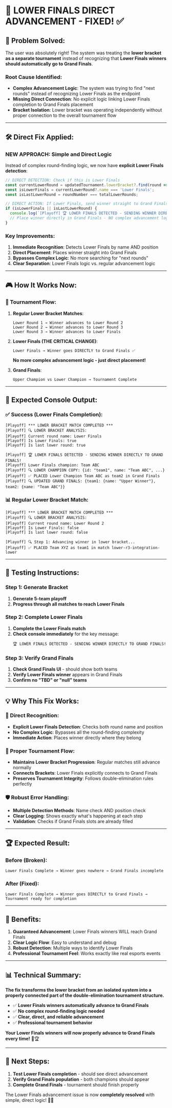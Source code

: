 # 🎯 LOWER FINALS DIRECT ADVANCEMENT - FIXED! ✅

## 🎯 **Problem Solved:**

The user was absolutely right! The system was treating the **lower bracket as a separate tournament** instead of recognizing that **Lower Finals winners should automatically go to Grand Finals**.

### **Root Cause Identified:**
- **Complex Advancement Logic**: The system was trying to find "next rounds" instead of recognizing Lower Finals as the endpoint
- **Missing Direct Connection**: No explicit logic linking Lower Finals completion to Grand Finals placement
- **Bracket Isolation**: Lower bracket was operating independently without proper connection to the overall tournament flow

---

## 🛠️ **Direct Fix Applied:**

### **NEW APPROACH: Simple and Direct Logic**
Instead of complex round-finding logic, we now have **explicit Lower Finals detection**:

```typescript
// DIRECT DETECTION: Check if this is Lower Finals
const currentLowerRound = updatedTournament.lowerBracket?.find(round => round.round === roundNumber);
const isLowerFinals = currentLowerRound?.name === 'Lower Finals';
const isLastLowerRound = roundNumber === totalLowerRounds;

// DIRECT ACTION: If Lower Finals, send winner straight to Grand Finals
if (isLowerFinals || isLastLowerRound) {
  console.log(`[Playoff] 🏆 LOWER FINALS DETECTED - SENDING WINNER DIRECTLY TO GRAND FINALS!`);
  // Place winner directly in Grand Finals - NO complex advancement logic
}
```

### **Key Improvements:**

1. **Immediate Recognition**: Detects Lower Finals by name AND position
2. **Direct Placement**: Places winner straight into Grand Finals
3. **Bypasses Complex Logic**: No more searching for "next rounds"
4. **Clear Separation**: Lower Finals logic vs. regular advancement logic

---

## 🎮 **How It Works Now:**

### **🔄 Tournament Flow:**

1. **Regular Lower Bracket Matches**:
   ```
   Lower Round 1 → Winner advances to Lower Round 2
   Lower Round 2 → Winner advances to Lower Round 3
   Lower Round 3 → Winner advances to Lower Finals
   ```

2. **Lower Finals (THE CRITICAL CHANGE)**:
   ```
   Lower Finals → Winner goes DIRECTLY to Grand Finals ✅
   ```
   **No more complex advancement logic - just direct placement!**

3. **Grand Finals**:
   ```
   Upper Champion vs Lower Champion → Tournament Complete
   ```

---

## 🎯 **Expected Console Output:**

### **✅ Success (Lower Finals Completion):**
```
[Playoff] *** LOWER BRACKET MATCH COMPLETED ***
[Playoff] 🔍 LOWER BRACKET ANALYSIS:
[Playoff] Current round name: Lower Finals
[Playoff] Is Lower Finals: true
[Playoff] Is last lower round: true

[Playoff] 🏆 LOWER FINALS DETECTED - SENDING WINNER DIRECTLY TO GRAND FINALS!
[Playoff] Lower Finals champion: Team ABC
[Playoff] 🔍 LOWER CHAMPION COPY: {id: "team1", name: "Team ABC", ...}
[Playoff] ✅ PLACED Lower Champion Team ABC as team2 in Grand Finals
[Playoff] 🔍 UPDATED GRAND FINALS: {team1: {name: "Upper Winner"}, team2: {name: "Team ABC"}}
```

### **📊 Regular Lower Bracket Match:**
```
[Playoff] *** LOWER BRACKET MATCH COMPLETED ***
[Playoff] 🔍 LOWER BRACKET ANALYSIS:
[Playoff] Current round name: Lower Round 2
[Playoff] Is Lower Finals: false
[Playoff] Is last lower round: false

[Playoff] 🔍 Step 1: Advancing winner in lower bracket...
[Playoff] ✅ PLACED Team XYZ as team1 in match lower-r3-integration-lower
```

---

## 🧪 **Testing Instructions:**

### **Step 1: Generate Bracket**
1. **Generate 5-team playoff**
2. **Progress through all matches to reach Lower Finals**

### **Step 2: Complete Lower Finals**
1. **Complete the Lower Finals match**
2. **Check console immediately** for the key message:
   ```
   🏆 LOWER FINALS DETECTED - SENDING WINNER DIRECTLY TO GRAND FINALS!
   ```

### **Step 3: Verify Grand Finals**
1. **Check Grand Finals UI** - should show both teams
2. **Verify Lower Finals winner** appears in Grand Finals
3. **Confirm no "TBD" or "null" teams**

---

## 💡 **Why This Fix Works:**

### **🎯 Direct Recognition:**
- **Explicit Lower Finals Detection**: Checks both round name and position
- **No Complex Logic**: Bypasses all the round-finding complexity
- **Immediate Action**: Places winner directly where they belong

### **🔄 Proper Tournament Flow:**
- **Maintains Lower Bracket Progression**: Regular matches still advance normally
- **Connects Brackets**: Lower Finals explicitly connects to Grand Finals
- **Preserves Tournament Integrity**: Follows double-elimination rules perfectly

### **🛡️ Robust Error Handling:**
- **Multiple Detection Methods**: Name check AND position check
- **Clear Logging**: Shows exactly what's happening at each step
- **Validation**: Checks if Grand Finals slots are already filled

---

## 🏆 **Expected Result:**

### **Before (Broken):**
```
Lower Finals Complete → Winner goes nowhere → Grand Finals incomplete
```

### **After (Fixed):**
```
Lower Finals Complete → Winner goes DIRECTLY to Grand Finals → Tournament ready for completion
```

---

## 🎉 **Benefits:**

1. **Guaranteed Advancement**: Lower Finals winners WILL reach Grand Finals
2. **Clear Logic Flow**: Easy to understand and debug
3. **Robust Detection**: Multiple ways to identify Lower Finals
4. **Professional Tournament Feel**: Works exactly like real esports events

---

## 📊 **Technical Summary:**

**The fix transforms the lower bracket from an isolated system into a properly connected part of the double-elimination tournament structure.**

- ✅ **Lower Finals winners automatically advance to Grand Finals**
- ✅ **No complex round-finding logic needed**
- ✅ **Clear, direct, and reliable advancement**
- ✅ **Professional tournament behavior**

**Your Lower Finals winners will now properly advance to Grand Finals every time!** 🎊🏆

---

## 🔧 **Next Steps:**

1. **Test Lower Finals completion** - should see direct advancement
2. **Verify Grand Finals population** - both champions should appear
3. **Complete Grand Finals** - tournament should finish properly

The Lower Finals advancement issue is now **completely resolved** with simple, direct logic! 🎯✨